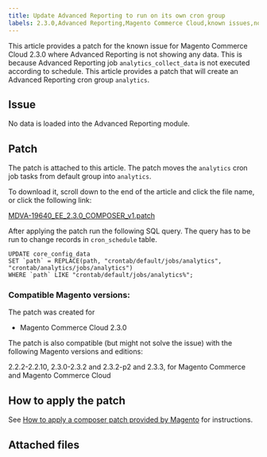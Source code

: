 ```yaml
---
title: Update Advanced Reporting to run on its own cron group
labels: 2.3.0,Advanced Reporting,Magento Commerce Cloud,known issues,no data,patch,troubleshooting
---
```


This article provides a patch for the known issue for Magento Commerce Cloud 2.3.0 where Advanced Reporting is not showing any data. This is because Advanced Reporting job `` analytics_collect_data `` is not executed according to schedule. This article provides a patch that will create an Advanced Reporting cron group `` analytics ``.

## Issue

No data is loaded into the Advanced Reporting module.

## Patch

The patch is attached to this article. The patch moves the `` analytics `` cron job tasks from default group into `` analytics ``.

To download it, scroll down to the end of the article and click the file name, or click the following link:

[MDVA-19640\_EE\_2.3.0\_COMPOSER\_v1.patch](assets/MDVA-19640_EE_2.3.0_COMPOSER_v1.patch)

After applying the patch run the following SQL query. The query has to be run to change records in `` cron_schedule `` table. 

<pre class="line-numbers"><code class="language-clike">UPDATE core_config_data
SET `path` = REPLACE(path, "crontab/default/jobs/analytics", "crontab/analytics/jobs/analytics")
WHERE `path` LIKE "crontab/default/jobs/analytics%";</code></pre>

### Compatible Magento versions:

The patch was created for 

* Magento Commerce Cloud 2.3.0

The patch is also compatible (but might not solve the issue) with the following Magento versions and editions:  
   
 2.2.2-2.2.10, 2.3.0-2.3.2 and 2.3.2-p2 and 2.3.3, for Magento Commerce and Magento Commerce Cloud

## How to apply the patch

See [How to apply a composer patch provided by Magento](https://support.magento.com/hc/en-us/articles/360028367731) for instructions.

## Attached files

 